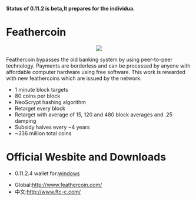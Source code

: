 <b> Status of 0.11.2 is beta,It prepares for the individua.</b>

<h1>Feathercoin</h1>

<p><center><img src="http://www.ftc-c.com/pack4/F2_240.jpg"></center></p>
<p>Feathercoin bypasses the old banking system by using peer-to-peer technology. Payments are borderless and can be processed by anyone with affordable computer hardware using free software. This work is rewarded with new feathercoins which are issued by the network. </p>

<ul>
<li>1 minute block targets</li>
<li>80 coins per block</li>
<li>NeoScrypt hashing algorithm</li>
<li>Retarget every block</li>
<li>Retarget with average of 15, 120 and 480 block averages and .25 damping</li>
<li>Subsidy halves every ~4 years</li>
<li>~336 million total coins</li>
</ul>

<h1>Official Wesbite and Downloads</h1>
<p>
<ul>
<li>0.11.2.4 wallet for:<a href="http://www.ftc-c.com/pack4/feathercoin-setup-0.11.2.4.exe/">windows</a></li>
</ul>

</p>

<p>
<ul>
<li>Global:<a href="http://www.feathercoin.com/">http://www.feathercoin.com/</a></li>
<li>中文:<a href="http://www.ftc-c.com/">http://www.ftc-c.com/</a>
</ul>
</p>

